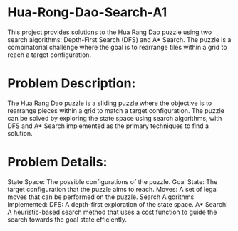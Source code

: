 # Hua-Rong-Dao-Search-A1
This project provides solutions to the Hua Rang Dao puzzle using two search algorithms: Depth-First Search (DFS) and A* Search. The puzzle is a combinatorial challenge where the goal is to rearrange tiles within a grid to reach a target configuration.

# Problem Description:

The Hua Rang Dao puzzle is a sliding puzzle where the objective is to rearrange pieces within a grid to match a target configuration. The puzzle can be solved by exploring the state space using search algorithms, with DFS and A* Search implemented as the primary techniques to find a solution.

# Problem Details:

State Space: The possible configurations of the puzzle.
Goal State: The target configuration that the puzzle aims to reach.
Moves: A set of legal moves that can be performed on the puzzle.
Search Algorithms Implemented:
DFS: A depth-first exploration of the state space.
A* Search: A heuristic-based search method that uses a cost function to guide the search towards the goal state efficiently.

